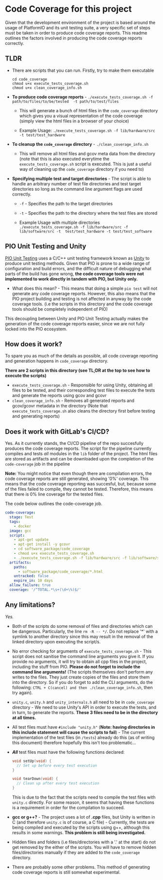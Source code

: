 # Code Coverage for this project

Given that the development environment of the project is based around
the usage of PlatformIO and its unit testing suite, a very specific set
of steps must be taken in order to produce code coverage reports. This
readme outlines the factors involved in producing the code coverage
reports correctly.

## TLDR

- There are scripts that you can run. Firstly, try to make them
  executable

  ```
  cd code_coverage
  chmod u+x execute_tests_coverage.sh
  chmod u+x clean_coverage_info.sh
  ```
- **To produce code coverage reports** - `./execute_tests_coverage.sh -f
  path/to/files/to/be/tested  -t path/to/test/files`
  - This will generate a bunch of html files in the `code_coverage`
    directory which gives you a visual representation of the code
    coverage (simply view the html files in a browser of your choice)

  - Example Usage: `./execute_tests_coverage.sh -f lib/hardware/src -t
    test/test_hardware`

- **To cleanup the `code_coverage` directory** -
  `./clean_coverage_info.sh`
  - This will remove all html files and gcov meta data from the
    directory (note that this is also executed everytime the 
    `execute_tests_coverage.sh` script is executed. This is just a useful
    way of cleaning up the `code_coverage` directory if you need to)

- **Specifying multiple test and target directories** - The script is
  able to handle an arbitrary number of test file directories and test
  target directories so long as the command line argument flags are used
  correctly.
  
  - `-f` - Specifies the path to the target directories
  - `-t` - Specifies the path to the directory where the test files
  are stored

  - Example Usage with multiple directories
  `./execute_tests_coverage.sh -f lib/hardware/src -f lib/software/src -t 
  test/test_hardware -t test/test_software`

## PIO Unit Testing and Unity

[PIO Unit Testing](https://docs.platformio.org/en/latest/plus/unit-testing.html)
uses a C/C++ unit testing framework known as
[Unity](https://github.com/ThrowTheSwitch/Unity) to produce unit testing
methods. Given that PIO is prone to a wide range of configuration and
build errors, and the difficult nature of debugging what parts of the
build has gone wrong, **the code coverage tools were not implemented to
work directly in tandem with PIO, but Unity only.**

- What does this mean? - This means that doing a simple `pio test` will
  not generate any code coverage reports. However, this also means that
  the PIO project building and testing is not affected in anyway by the
  code coverage tools. (i.e the scripts in this directory and the code
  coverage tools should be completely independent of PIO)

This decoupling between Unity and PIO Unit Testing actually makes the
generation of the code coverage reports easier, since we are not fully
locked into the PIO ecosystem.

## How does it work?

To spare you as much of the details as possible, all code coverage
reporting and generation happens in `code_coverage` directory.

**There are 2 scripts in this directory (see TL;DR at the top to see how
to execute the scripts)**
- `execute_tests_coverage.sh` - Responsible for using Unity, obtaining
  all files to be tested, and their corresponding test files to execute
  the tests and generate the reports using gcov and gcovr
- `clean_coverage_info.sh` - Removes all generated reports and
  gcov/gcovr metadata in the directory (Note that
  `execute_tests_coverage.sh` also cleans the directory first before
  testing and generating reports)

## Does it work with GitLab's CI/CD?

Yes. As it currently stands, the CI/CD pipeline of the repo succesfully
produces the code coverage reports. The script for the pipeline
currently compiles and tests _all_ modules in the `lib` folder of the
project. The html files are stored as artifacts and can be downloaded
upon the completion of the `code-coverage` job in the pipeline

**Note:** You might notice that even though there are compilation
errors, the code coverage reports are still generated, showing '0%'
coverage. This means that the code coverage reporting was succesful,
but, because some of the files failed to compile, they cannot be tested.
Therefore, this means that there is 0% line coverage for the tested
files.

The code below outlines the code-coverage job.

```yml
code-coverage:
  stage: Test
  tags:
    - docker
  image: gcc
  script:
    - apt-get update
    - apt-get install -y gcovr
    - cd software_package/code_coverage
    - chmod u+x execute_tests_coverage.sh
    - ./execute_tests_coverage.sh -f lib/hardware/src -f lib/software/src -t test/test_hardware -t test/test_software 
  artifacts:
    paths:
      - software_package/code_coverage/*.html
    untracked: false
    expire_in: 10 days
  allow_failure: true
  coverage: '/^TOTAL.*\s+(\d+\%)$/'
```

## Any limitations?

_*Yes.*_
- Both of the scripts do some removal of files and directories which can
  be dangerous. Particularly, the line `rm -R -- */`. Do not replace '*'
  with a symlink to another directory since this may result in the
  removal of the linked directory upon executing the script/s.

- No error checking for arguments of `execute_tests_coverage.sh` - This
  script does not sanitise the command line arguments you give it. If
  you provide no arguments, it will try to obtain all cpp files in the
  project, including the stuff from PIO. **Please do not forget to
  include the command line arguments!** (The scripts themselves don't
  perform any writes to the files. They just create copies of the files
  and store them into the directory. So if you do forget to add the CLI
  arguments, do the following: `CTRL + C(cancel) and then
  ./clean_coverage_info.sh`, then try again).

- `unity.c`, `unity.h` and `unity_internals.h` all need to be in
  `code_coverage` directory - We need to use Unity's API in order to
  execute the tests, and in turn, to generate the reports. **These 3
  files need to be in the directory at all times.**

- All test files must have `#include "unity.h"` (**Note: having
  directories in this include statement will cause the scripts to
  fail**) - The current implementation of the test files (in `/tests`)
  already do this (as of writing this document) therefore hopefully this
  isn't too problematic...

- **_All_** test files must have the following functions declared:

  ```c
  void setUp(void) {
    // Set up before every test execution
  }

  void tearDown(void) {
    // Clean up after every test execution
  }
  ```

  This is due to the fact that the scripts need to compile the test
  files with `unity.c` directly. For some reason, it seems that having
  these functions is a requirement in order for the compilation to
  succeed.

- **gcc or g++?** - The project uses a lot of **.cpp** files, but Unity
  is written in C (and therefore `unity.c` is of course, a C file) -
  Currently, the tests are being compiled and executed by the scripts
  using g++, although this results in some warnings. **This problem is
  still being investigated.**

- Hidden files and folders (i.e files/directories with a '.' at the
  start) do not get removed by the either of the scripts. You will have
  to remove hidden files/directories manually if they are added to the
  `code_coverage` directory.

- There are probably some other problems. This method of generating code
  coverage reports is still somewhat experimental.


